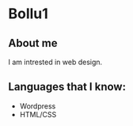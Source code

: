 # Bollu1

## About me

I am intrested in web design.

## Languages that I know:

- Wordpress
- HTML/CSS
